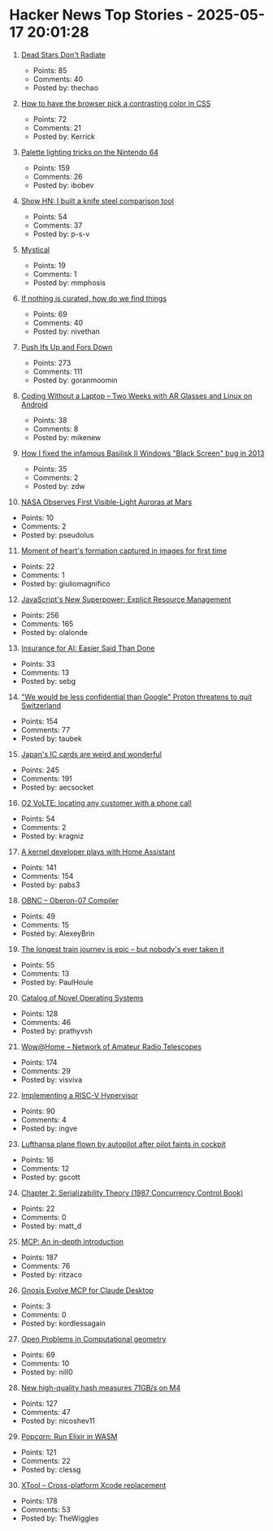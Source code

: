 # Hacker News Top Stories - 2025-05-17 20:01:28

1. [Dead Stars Don't Radiate](https://johncarlosbaez.wordpress.com/2025/05/17/dead-stars-dont-radiate-and-shrink/)
   - Points: 85
   - Comments: 40
   - Posted by: thechao

2. [How to have the browser pick a contrasting color in CSS](https://webkit.org/blog/16929/contrast-color/)
   - Points: 72
   - Comments: 21
   - Posted by: Kerrick

3. [Palette lighting tricks on the Nintendo 64](https://30fps.net/pages/palette-lighting-tricks-n64/)
   - Points: 159
   - Comments: 26
   - Posted by: ibobev

4. [Show HN: I built a knife steel comparison tool](https://new.knife.day/blog/knife-steel-comparisons/all)
   - Points: 54
   - Comments: 37
   - Posted by: p-s-v

5. [Mystical](https://suberic.net/~dmm/projects/mystical/README.html)
   - Points: 19
   - Comments: 1
   - Posted by: mmphosis

6. [If nothing is curated, how do we find things](https://tadaima.bearblog.dev/if-nothing-is-curated-how-do-we-find-things/)
   - Points: 69
   - Comments: 40
   - Posted by: nivethan

7. [Push Ifs Up and Fors Down](https://matklad.github.io/2023/11/15/push-ifs-up-and-fors-down.html)
   - Points: 273
   - Comments: 111
   - Posted by: goranmoomin

8. [Coding Without a Laptop – Two Weeks with AR Glasses and Linux on Android](https://holdtherobot.com/blog/2025/05/11/linux-on-android-with-ar-glasses/)
   - Points: 38
   - Comments: 8
   - Posted by: mikenew

9. [How I fixed the infamous Basilisk II Windows "Black Screen" bug in 2013](https://www.downtowndougbrown.com/2025/05/how-i-fixed-the-infamous-basilisk-ii-windows-black-screen-bug-in-2013/)
   - Points: 35
   - Comments: 2
   - Posted by: zdw

10. [NASA Observes First Visible-Light Auroras at Mars](https://www.jpl.nasa.gov/news/nasa-observes-first-visible-light-auroras-at-mars/)
   - Points: 10
   - Comments: 2
   - Posted by: pseudolus

11. [Moment of heart's formation captured in images for first time](https://www.theguardian.com/science/2025/may/13/heart-cells-mouse-embryo-science-research)
   - Points: 22
   - Comments: 1
   - Posted by: giuliomagnifico

12. [JavaScript's New Superpower: Explicit Resource Management](https://v8.dev/features/explicit-resource-management)
   - Points: 256
   - Comments: 165
   - Posted by: olalonde

13. [Insurance for AI: Easier Said Than Done](https://loeber.substack.com/p/24-insurance-for-ai-easier-said-than)
   - Points: 33
   - Comments: 13
   - Posted by: sebg

14. ["We would be less confidential than Google" Proton threatens to quit Switzerland](https://www.techradar.com/vpn/vpn-privacy-security/we-would-be-less-confidential-than-google-proton-threatens-to-quit-switzerland-over-new-surveillance-law)
   - Points: 154
   - Comments: 77
   - Posted by: taubek

15. [Japan's IC cards are weird and wonderful](https://aruarian.dance/blog/japan-ic-cards/)
   - Points: 245
   - Comments: 191
   - Posted by: aecsocket

16. [O2 VoLTE: locating any customer with a phone call](https://mastdatabase.co.uk/blog/2025/05/o2-expose-customer-location-call-4g/)
   - Points: 54
   - Comments: 2
   - Posted by: kragniz

17. [A kernel developer plays with Home Assistant](https://lwn.net/SubscriberLink/1017720/7155ecb9602e9ef2/)
   - Points: 141
   - Comments: 154
   - Posted by: pabs3

18. [OBNC – Oberon-07 Compiler](https://miasap.se/obnc/)
   - Points: 49
   - Comments: 15
   - Posted by: AlexeyBrin

19. [The longest train journey is epic – but nobody's ever taken it](https://bigthink.com/strange-maps/portugal-to-singapore-train/)
   - Points: 55
   - Comments: 13
   - Posted by: PaulHoule

20. [Catalog of Novel Operating Systems](https://github.com/prathyvsh/os-catalog)
   - Points: 128
   - Comments: 46
   - Posted by: prathyvsh

21. [Wow@Home – Network of Amateur Radio Telescopes](https://phl.upr.edu/wow/outreach)
   - Points: 174
   - Comments: 29
   - Posted by: visviva

22. [Implementing a RISC-V Hypervisor](https://seiya.me/blog/riscv-hypervisor)
   - Points: 90
   - Comments: 4
   - Posted by: ingve

23. [Lufthansa plane flown by autopilot after pilot faints in cockpit](https://www.scmp.com/news/world/europe/article/3310779/lufthansa-plane-flown-autopilot-after-pilot-faints-cockpit)
   - Points: 16
   - Comments: 12
   - Posted by: gscott

24. [Chapter 2: Serializability Theory (1987 Concurrency Control Book)](http://muratbuffalo.blogspot.com/2025/05/chapter-2-serializability-theory.html)
   - Points: 22
   - Comments: 0
   - Posted by: matt_d

25. [MCP: An in-depth introduction](https://www.speakeasy.com/mcp/mcp-tutorial)
   - Points: 187
   - Comments: 76
   - Posted by: ritzaco

26. [Gnosis Evolve MCP for Claude Desktop](https://github.com/kordless/gnosis-evolve/blob/main/README.md)
   - Points: 3
   - Comments: 0
   - Posted by: kordlessagain

27. [Open Problems in Computational geometry](https://topp.openproblem.net/)
   - Points: 69
   - Comments: 10
   - Posted by: nill0

28. [New high-quality hash measures 71GB/s on M4](https://github.com/Nicoshev/rapidhash)
   - Points: 127
   - Comments: 47
   - Posted by: nicoshev11

29. [Popcorn: Run Elixir in WASM](https://popcorn.swmansion.com/)
   - Points: 121
   - Comments: 22
   - Posted by: clessg

30. [XTool – Cross-platform Xcode replacement](https://github.com/xtool-org/xtool)
   - Points: 178
   - Comments: 53
   - Posted by: TheWiggles

